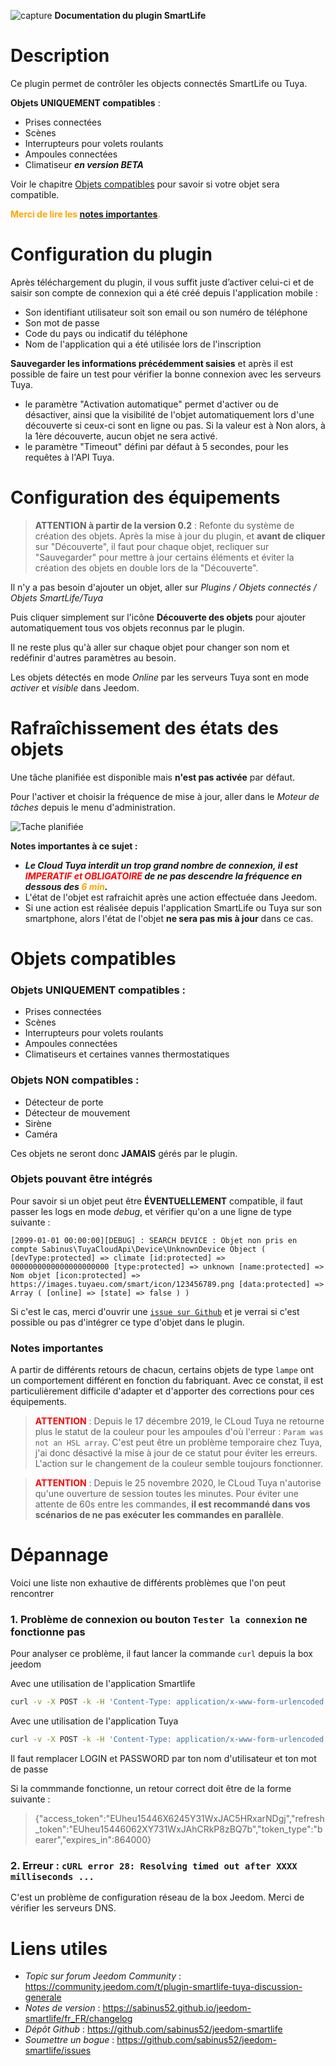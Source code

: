 ![capture](../images/icon-48.png) **Documentation du plugin SmartLife**


# Description 

Ce plugin permet de contrôler les objects connectés SmartLife ou Tuya.

**Objets UNIQUEMENT compatibles** :
- Prises connectées
- Scènes
- Interrupteurs pour volets roulants
- Ampoules connectées
- Climatiseur ***en version BETA***

Voir le chapitre [Objets compatibles](#Objets%20compatibles) pour savoir si votre objet sera compatible.

<span style="color:orange">**Merci de lire les [notes importantes](#Notes%20importantes).**</span>


# Configuration du plugin

Après téléchargement du plugin, il vous suffit juste d’activer celui-ci et de saisir son compte de connexion qui a été créé depuis l'application mobile :

- Son identifiant utilisateur soit son email ou son numéro de téléphone
- Son mot de passe
- Code du pays ou indicatif du téléphone
- Nom de l'application qui a été utilisée lors de l'inscription

**Sauvegarder les informations précédemment saisies** et après il est possible de faire un test pour vérifier la bonne connexion avec les serveurs Tuya.

- le paramètre "Activation automatique" permet d'activer ou de désactiver, ainsi que la visibilité de l'objet automatiquement lors d'une découverte si ceux-ci sont en ligne ou pas. Si la valeur est à Non alors, à la 1ère découverte, aucun objet ne sera activé.
- le paramètre "Timeout" défini par défaut à 5 secondes, pour les requêtes à l'API Tuya.



# Configuration des équipements

> **ATTENTION à partir de la version 0.2** : Refonte du système de création des objets. Après la mise à jour du plugin, et **avant de cliquer** sur "Découverte", il faut pour chaque objet, recliquer sur "Sauvegarder" pour mettre à jour certains éléments et éviter la création des objets en double lors de la "Découverte".

Il n'y a pas besoin d'ajouter un objet, aller sur *Plugins / Objets connectés / Objets SmartLife/Tuya*

Puis cliquer simplement sur l'icône **Découverte des objets** pour ajouter automatiquement tous vos objets reconnus par le plugin.

Il ne reste plus qu'à aller sur chaque objet pour changer son nom et redéfinir d'autres paramètres au besoin.

Les objets détectés en mode *Online* par les serveurs Tuya sont en mode *activer* et *visible* dans Jeedom.



# Rafraîchissement des états des objets

Une tâche planifiée est disponible mais **n'est pas activée** par défaut.

Pour l'activer et choisir la fréquence de mise à jour, aller dans le *Moteur de tâches* depuis le menu d'administration.

![Tache planifiée](../images/cron.png)


**Notes importantes à ce sujet :**

- ***Le Cloud Tuya interdit un trop grand nombre de connexion, il est <span style="color:red">**IMPERATIF et OBLIGATOIRE**</span> de ne pas descendre la fréquence en dessous des <span style="color:orange">6 min</span>.***
- L'état de l'objet est rafraichit après une action effectuée dans Jeedom.
- Si une action est réalisée depuis l'application SmartLife ou Tuya sur son smartphone, alors l'état de l'objet **ne sera pas mis à jour** dans ce cas.



# Objets compatibles


### Objets UNIQUEMENT compatibles :
- Prises connectées
- Scènes
- Interrupteurs pour volets roulants
- Ampoules connectées
- Climatiseurs et certaines vannes thermostatiques


### Objets NON compatibles :
- Détecteur de porte
- Détecteur de mouvement
- Sirène
- Caméra

Ces objets ne seront donc **JAMAIS** gérés par le plugin.


### Objets pouvant être intégrés

Pour savoir si un objet peut être **ÉVENTUELLEMENT** compatible, il faut passer les logs en mode *debug*, et vérifier qu'on a une ligne de type suivante :
~~~
[2099-01-01 00:00:00][DEBUG] : SEARCH DEVICE : Objet non pris en compte Sabinus\TuyaCloudApi\Device\UnknownDevice Object ( [devType:protected] => climate [id:protected] => 0000000000000000000000 [type:protected] => unknown [name:protected] => Nom objet [icon:protected] => https://images.tuyaeu.com/smart/icon/123456789.png [data:protected] => Array ( [online] => [state] => false ) )
~~~
Si c'est le cas, merci d'ouvrir une [`issue sur Github`](https://github.com/sabinus52/jeedom-smartlife/issues) et je verrai si c'est possible ou pas d'intégrer ce type d'objet dans le plugin.


### Notes importantes

A partir de différents retours de chacun, certains objets de type `lampe` ont un comportement différent en fonction du fabriquant. Avec ce constat, il est particulièrement difficile d'adapter et d'apporter des corrections pour ces équipements.

> <span style="color:red">**ATTENTION**</span> : Depuis le 17 décembre 2019, le CLoud Tuya ne retourne plus le statut de la couleur pour les ampoules d'où l'erreur : `Param was not an HSL array`. C'est peut être un problème temporaire chez Tuya, j'ai donc désactivé la mise à jour de ce statut pour éviter les erreurs. L'action sur le changement de la couleur semble toujours fonctionner.

> <span style="color:red">**ATTENTION**</span> : Depuis le 25 novembre 2020, le CLoud Tuya n'autorise qu'une ouverture de session toutes les minutes. Pour éviter une attente de 60s entre les commandes, **il est recommandé dans vos scénarios de ne pas exécuter les commandes en parallèle**.


# Dépannage

Voici une liste non exhautive de différents problèmes que l'on peut rencontrer

### 1. Problème de connexion ou bouton `Tester la connexion` ne fonctionne pas

Pour analyser ce problème, il faut lancer la commande `curl` depuis la box jeedom

Avec une utilisation de l'application Smartlife
~~~ bash
curl -v -X POST -k -H 'Content-Type: application/x-www-form-urlencoded' -i 'https://px1.tuyaus.com/homeassistant/auth.do' --data 'userName=LOGIN&password=PASSORD&countryCode=33&bizType=smart_life&from=tuya'
~~~

Avec une utilisation de l'application Tuya
~~~ bash
curl -v -X POST -k -H 'Content-Type: application/x-www-form-urlencoded' -i 'https://px1.tuyaus.com/homeassistant/auth.do' --data 'userName=LOGIN&password=PASSORD&countryCode=33&bizType=smart_life&from=tuya'
~~~

Il faut remplacer LOGIN et PASSWORD par ton nom d'utilisateur et ton mot de passe

Si la commmande fonctionne, un retour correct doit être de la forme suivante :
> {"access_token":"EUheu15446X6245Y31WxJAC5HRxarNDgj","refresh_token":"EUheu15446062XY731WxJAhCRkP8zBQ7b","token_type":"bearer","expires_in":864000}


### 2. Erreur : `cURL error 28: Resolving timed out after XXXX milliseconds ...`

C'est un problème de configuration réseau de la box Jeedom. Merci de vérifier les serveurs DNS.



# Liens utiles

- *Topic sur forum Jeedom Community* : https://community.jeedom.com/t/plugin-smartlife-tuya-discussion-generale
- *Notes de version* : https://sabinus52.github.io/jeedom-smartlife/fr_FR/changelog
- *Dépôt Github* : https://github.com/sabinus52/jeedom-smartlife
- *Soumettre un bogue* : https://github.com/sabinus52/jeedom-smartlife/issues
